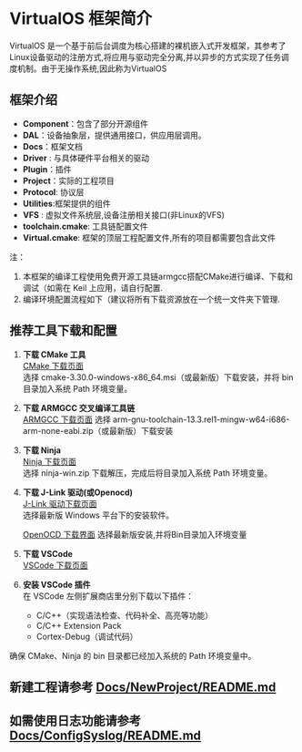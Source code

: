 # VirtualOS 框架简介

VirtualOS 是一个基于前后台调度为核心搭建的裸机嵌入式开发框架，其参考了Linux设备驱动的注册方式,将应用与驱动完全分离,并以异步的方式实现了任务调度机制。由于无操作系统,因此称为VirtualOS 

## 框架介绍
- **Component**：包含了部分开源组件
- **DAL**：设备抽象层，提供通用接口，供应用层调用。
- **Docs**：框架文档
- **Driver** : 与具体硬件平台相关的驱动
- **Plugin**：插件
- **Project**：实际的工程项目
- **Protocol**: 协议层
- **Utilities**:框架提供的组件
- **VFS** : 虚拟文件系统层,设备注册相关接口(非Linux的VFS)
- **toolchain.cmake**: 工具链配置文件
- **Virtual.cmake**: 框架的顶层工程配置文件,所有的项目都需要包含此文件

注：
1. 本框架的编译工程使用免费开源工具链armgcc搭配CMake进行编译、下载和调试（如需在 Keil 上应用，请自行配置.
2. 编译环境配置流程如下（建议将所有下载资源放在一个统一文件夹下管理.

## 推荐工具下载和配置

1. **下载 CMake 工具**  
   [CMake 下载页面](https://cmake.org/download/)  
   选择 cmake-3.30.0-windows-x86_64.msi（或最新版）下载安装，并将 bin 目录加入系统 Path 环境变量。

2. **下载 ARMGCC 交叉编译工具链**  
   [ARMGCC 下载页面](https://developer.arm.com/downloads/-/arm-gnu-toolchain-downloads)
   选择 arm-gnu-toolchain-13.3.rel1-mingw-w64-i686-arm-none-eabi.zip（或最新版）下载安装

3. **下载 Ninja**  
   [Ninja 下载页面](https://github.com/ninja-build/ninja/releases/v1.12.1)  
   选择 ninja-win.zip 下载解压，完成后将目录加入系统 Path 环境变量。

4. **下载 J-Link 驱动(或Openocd)**  
   [J-Link 驱动下载页面](https://www.segger.com/downloads/jlink/)  
   选择最新版 Windows 平台下的安装软件。

   [OpenOCD 下载界面](https://gnutoolchains.com/arm-eabi/openocd/)
   选择最新版安装,并将Bin目录加入环境变量

5. **下载 VSCode**  
   [VSCode 下载页面](https://code.visualstudio.com/)  

6. **安装 VSCode 插件**  
   在 VSCode 左侧扩展商店里分别下载以下插件：
   - C/C++（实现语法检查、代码补全、高亮等功能）
   - C/C++ Extension Pack
   - Cortex-Debug（调试代码）

确保 CMake、Ninja 的 bin 目录都已经加入系统的 Path 环境变量中。

## 新建工程请参考 [Docs/NewProject/README.md](Docs/NewProject/README.md)

## 如需使用日志功能请参考 [Docs/ConfigSyslog/README.md](Docs/ConfigSyslog/README.md)